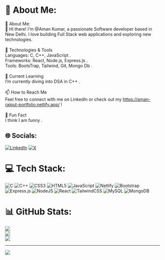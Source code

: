 # 💫 About Me:
💫 About Me:<br>👋 Hi there! I’m @Aman Kumar, a passionate Software developer based in New Delhi. I love building Full Stack web applications and exploring new technologies.<br><br>🔧 Technologies & Tools<br>Languages: C, C++, JavaScript .<br>Frameworks: React, Node.js, Express.js .<br>Tools: BootsTrap, Tailwind, Git, Mongo Db .<br><br>🌱 Current Learning<br>I’m currently diving into DSA in C++ .<br><br>📫 How to Reach Me<br>Feel free to connect with me on LinkedIn or check out my https://aman-rajput-portfolio.netlify.app/ !<br><br>🌟 Fun Fact<br>I think I am funny .


## 🌐 Socials:
[![LinkedIn](https://img.shields.io/badge/LinkedIn-%230077B5.svg?logo=linkedin&logoColor=white)](https://linkedin.com/in/aman-kumar-910843327/) [![X](https://img.shields.io/badge/X-black.svg?logo=X&logoColor=white)](https://x.com/Aman_Singh_2004) 

# 💻 Tech Stack:
![C](https://img.shields.io/badge/c-%2300599C.svg?style=for-the-badge&logo=c&logoColor=white) ![C++](https://img.shields.io/badge/c++-%2300599C.svg?style=for-the-badge&logo=c%2B%2B&logoColor=white) ![CSS3](https://img.shields.io/badge/css3-%231572B6.svg?style=for-the-badge&logo=css3&logoColor=white) ![HTML5](https://img.shields.io/badge/html5-%23E34F26.svg?style=for-the-badge&logo=html5&logoColor=white) ![JavaScript](https://img.shields.io/badge/javascript-%23323330.svg?style=for-the-badge&logo=javascript&logoColor=%23F7DF1E) ![Netlify](https://img.shields.io/badge/netlify-%23000000.svg?style=for-the-badge&logo=netlify&logoColor=#00C7B7) ![Bootstrap](https://img.shields.io/badge/bootstrap-%238511FA.svg?style=for-the-badge&logo=bootstrap&logoColor=white) ![Express.js](https://img.shields.io/badge/express.js-%23404d59.svg?style=for-the-badge&logo=express&logoColor=%2361DAFB) ![NodeJS](https://img.shields.io/badge/node.js-6DA55F?style=for-the-badge&logo=node.js&logoColor=white) ![React](https://img.shields.io/badge/react-%2320232a.svg?style=for-the-badge&logo=react&logoColor=%2361DAFB) ![TailwindCSS](https://img.shields.io/badge/tailwindcss-%2338B2AC.svg?style=for-the-badge&logo=tailwind-css&logoColor=white) ![MySQL](https://img.shields.io/badge/mysql-4479A1.svg?style=for-the-badge&logo=mysql&logoColor=white) ![MongoDB](https://img.shields.io/badge/MongoDB-%234ea94b.svg?style=for-the-badge&logo=mongodb&logoColor=white)
# 📊 GitHub Stats:
![](https://github-readme-stats.vercel.app/api?username=iamAmanrajput&theme=dark&hide_border=false&include_all_commits=false&count_private=false)<br/>
![](https://github-readme-streak-stats.herokuapp.com/?user=iamAmanrajput&theme=dark&hide_border=false)<br/>
![](https://github-readme-stats.vercel.app/api/top-langs/?username=iamAmanrajput&theme=dark&hide_border=false&include_all_commits=false&count_private=false&layout=compact)

---
[![](https://visitcount.itsvg.in/api?id=iamAmanrajput&icon=1&color=0)](https://visitcount.itsvg.in)

<!-- Proudly created with GPRM ( https://gprm.itsvg.in ) -->
